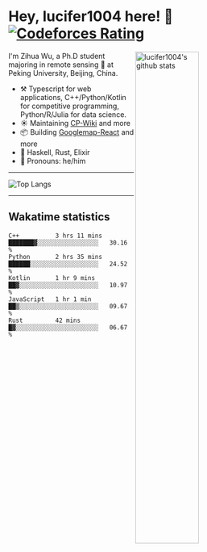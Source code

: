 # Hey, lucifer1004 here! :wave: [![Codeforces Rating](https://cfrating.ihcr.top/?user=lucifer1004&style=flat-square)](https://codeforces.com/profile/lucifer1004)

<img width="50%" align="right" alt="lucifer1004's github stats" src="https://github-readme-stats.vercel.app/api?username=lucifer1004&show_icons=true">

I'm Zihua Wu, a Ph.D student majoring in remote sensing :satellite: at Peking University, Beijing, China.

- :hammer_and_pick: Typescript for web applications, C++/Python/Kotlin for competitive programming, Python/R/Julia for data science.
- :sunny: Maintaining [CP-Wiki](https://cp-wiki.vercel.app) and more 
- :package: Building [Googlemap-React](https://github.com/googlemap-react/googlemap-react) and more
- :seedling: Haskell, Rust, Elixir
- :man: Pronouns: he/him

---

![Top Langs](https://github-readme-stats.vercel.app/api/top-langs/?username=lucifer1004&layout=compact)

---

## Wakatime statistics

<!--START_SECTION:waka-->
```text
C++          3 hrs 11 mins   ███████▓░░░░░░░░░░░░░░░░░   30.16 % 
Python       2 hrs 35 mins   ██████░░░░░░░░░░░░░░░░░░░   24.52 % 
Kotlin       1 hr 9 mins     ██▓░░░░░░░░░░░░░░░░░░░░░░   10.97 % 
JavaScript   1 hr 1 min      ██▒░░░░░░░░░░░░░░░░░░░░░░   09.67 % 
Rust         42 mins         █▓░░░░░░░░░░░░░░░░░░░░░░░   06.67 % 
```
<!--END_SECTION:waka-->
